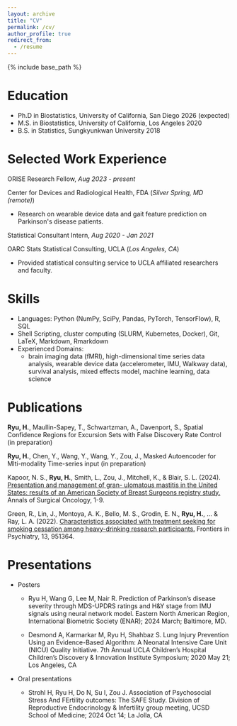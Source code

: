 ```yaml
---
layout: archive
title: "CV"
permalink: /cv/
author_profile: true
redirect_from:
  - /resume
---
```


{% include base_path %}

Education
======
* Ph.D in Biostatistics, University of California, San Diego 2026 (expected)
* M.S. in Biostatistics, University of California, Los Angeles 2020
* B.S. in Statistics, Sungkyunkwan University 2018



Selected Work Experience
======
ORISE Research Fellow, *Aug 2023 - present*

Center for Devices and Radiological Health, FDA    (*Silver Spring, MD (remote)*)
* Research on wearable device data and gait feature prediction on Parkinson's disease patients.

Statistical Consultant Intern, *Aug 2020 - Jan 2021*

OARC Stats Statistical Consulting, UCLA      (*Los Angeles, CA*)
* Provided statistical consulting service to UCLA affiliated researchers and faculty.

Skills
======
- Languages: Python (NumPy, SciPy, Pandas, PyTorch, TensorFlow), R, SQL
- Shell Scripting, cluster computing (SLURM, Kubernetes, Docker), Git, LaTeX, Markdown, Rmarkdown
- Experienced Domains:
  - brain imaging data (fMRI), high-dimensional time series data analysis, wearable device data (accelerometer, IMU, Walkway data), survival analysis, mixed effects model, machine learning, data science


Publications
======
**Ryu, H.**, Maullin-Sapey, T., Schwartzman, A., Davenport, S., Spatial Confidence Regions for Excursion Sets with False Discovery Rate Control (in preparation)

**Ryu, H.**, Chen, Y., Wang, Y., Wang, Y.,  Zou, J., Masked Autoencoder for Mlti-modality Time-series input (in preparation)

Kapoor, N. S., **Ryu, H.**, Smith, L., Zou, J., Mitchell, K., & Blair, S. L. (2024). [Presentation and management of gran-
ulomatous mastitis in the United States: results of an American Society of Breast Surgeons registry study.](https://pubmed.ncbi.nlm.nih.gov/38969857/) Annals
of Surgical Oncology, 1-9.

Green, R., Lin, J., Montoya, A. K., Bello, M. S., Grodin, E. N., **Ryu, H.**, ... & Ray, L. A. (2022). [Characteristics associated
with treatment seeking for smoking cessation among heavy-drinking research participants.](https://pubmed.ncbi.nlm.nih.gov/36245856/) Frontiers in Psychiatry,
13, 951364.
  
Presentations
======
* Posters
  * Ryu H, Wang G, Lee M, Nair R. Prediction of Parkinson’s disease severity through MDS-UPDRS ratings and H&Y stage from IMU signals using neural network model. Eastern North American Region, International Biometric Society (ENAR); 2024 March; Baltimore, MD.

  * Desmond A, Karmarkar M, Ryu H, Shahbaz S. Lung Injury Prevention Using an Evidence-Based Algorithm: A Neonatal Intensive Care Unit (NICU) Quality Initiative. 7th Annual UCLA Children’s Hospital Children’s Discovery & Innovation Institute Symposium; 2020 May 21; Los Angeles, CA

* Oral presentations
  * Strohl H, Ryu H, Do N, Su I, Zou J. Association of Psychosocial Stress And FErtility outcomes: The SAFE Study. Division of Reproductive Endocrinology & Infertility group meeting, UCSD School of Medicine; 2024 Oct 14; La Jolla, CA

